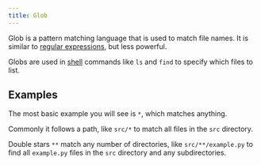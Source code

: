 ```yaml
---
title: Glob
---
```

Glob is a pattern matching language that is used to match file names. It is similar to [regular expressions](./regex.md), but less powerful.

Globs are used in [shell](./shell.md) commands like `ls` and `find` to specify which files to list.

## Examples
The most basic example you will see is `*`, which matches anything.

Commonly it follows a path, like `src/*` to match all files in the `src` directory.

Double stars `**` match any number of directories, like `src/**/example.py` to find all `example.py` files in the `src` directory and any subdirectories.
